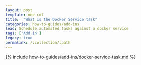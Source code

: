 ```yaml
---
layout: post
template: one-col
title:  "What is the Docker Service task"
categories: how-to-guides/add-ins
lead: Schedule automated tasks against a docker service
tags: ['Add in']
legacy: true
permalink: /:collection/:path
---
```



{% include how-to-guides/add-ins/docker-service-task.md %}